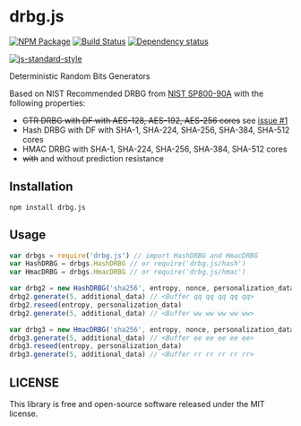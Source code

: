 # drbg.js

[![NPM Package](https://img.shields.io/npm/v/drbg.js.svg?style=flat-square)](https://www.npmjs.org/package/drbg.js)
[![Build Status](https://img.shields.io/travis/cryptocoinjs/drbg.js.svg?branch=master&style=flat-square)](https://travis-ci.org/cryptocoinjs/drbg.js)
[![Dependency status](https://img.shields.io/david/cryptocoinjs/drbg.js.svg?style=flat-square)](https://david-dm.org/cryptocoinjs/drbg.js#info=dependencies)

[![js-standard-style](https://cdn.rawgit.com/feross/standard/master/badge.svg)](https://github.com/feross/standard)

Deterministic Random Bits Generators

Based on NIST Recommended DRBG from [NIST SP800-90A](https://en.wikipedia.org/wiki/NIST_SP_800-90A) with the following properties:
  * <s>CTR DRBG with DF with AES-128, AES-192, AES-256 cores</s> see [issue #1](https://github.com/cryptocoinjs/drbg.js/issues/1)
  * Hash DRBG with DF with SHA-1, SHA-224, SHA-256, SHA-384, SHA-512 cores
  * HMAC DRBG with SHA-1, SHA-224, SHA-256, SHA-384, SHA-512 cores
  * <s>with</s> and without prediction resistance

## Installation

```shell
npm install drbg.js
```

## Usage

```javascript
var drbgs = require('drbg.js') // import HashDRBG and HmacDRBG
var HashDRBG = drbgs.HashDRBG // or require('drbg.js/hash')
var HmacDRBG = drbgs.HmacDRBG // or require('drbg.js/hmac')

var drbg2 = new HashDRBG('sha256', entropy, nonce, personalization_data)
drbg2.generate(5, additional_data) // <Buffer qq qq qq qq qq>
drbg2.reseed(entropy, personalization_data)
drbg2.generate(5, additional_data) // <Buffer ww ww ww ww ww>

var drbg3 = new HmacDRBG('sha256', entropy, nonce, personalization_data)
drbg3.generate(5, additional_data) // <Buffer ee ee ee ee ee>
drbg3.reseed(entropy, personalization_data)
drbg3.generate(5, additional_data) // <Buffer rr rr rr rr rr>
```

## LICENSE

This library is free and open-source software released under the MIT license.
